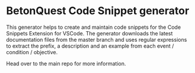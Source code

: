 # BetonQuest Code Snippet generator

This generator helps to create and maintain code snippets for the Code Snippets Extension for VSCode.
The generator downloads the latest documentation files from the master branch and uses regular expressions to extract the prefix, a description and an example from each event / condition / objective.

Head over to the main repo for more information.